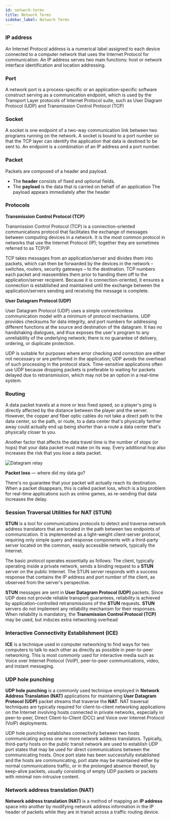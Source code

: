 ```yaml
---
id: network-terms
title: Network Terms
sidebar_label: Network Terms
---
```




### IP address 

An Internet Protocol address is a numerical label assigned to each device connected to a computer network that uses the Internet Protocol for communication. An IP address serves two main functions: host or network interface identification and location addressing.

### Port 

A network port is a process-specific or an application-specific software construct serving as a communication endpoint, which is used by the Transport Layer protocols of Internet Protocol suite, such as User Diagram Protocol (UDP) and Transmission Control Protocol (TCP)

### Socket

A socket is one endpoint of a two-way communication link between two programs running on the network. A socket is bound to a port number so that the TCP layer can identify the application that data is destined to be sent to. An endpoint is a combination of an IP address and a port number.


### Packet

Packets are composed of a header and payload. 

- The **header** consists of fixed and optional fields. 
- The **payload** is the data that is carried on behalf of an application
The payload appears immediately after the header

### Protocols

**Transmission Control Protocol (TCP)** 

Transmission Control Protocol (TCP) is a connection-oriented communications protocol that facilitates the exchange of messages between computing devices in a network. It is the most common protocol in networks that use the Internet Protocol (IP); together they are sometimes referred to as TCP/IP.

TCP takes messages from an application/server and divides them into packets, which can then be forwarded by the devices in the network – switches, routers, security gateways – to the destination. TCP numbers each packet and reassembles them prior to handing them off to the application/server recipient. Because it is connection-oriented, it ensures a connection is established and maintained until the exchange between the application/servers sending and receiving the message is complete.

**User Datagram Protocol (UDP)** 

User Datagram Protocol (UDP) uses a simple connectionless communication model with a minimum of protocol mechanisms. UDP provides checksums for data integrity, and port numbers for addressing different functions at the source and destination of the datagram. It has no handshaking dialogues, and thus exposes the user's program to any unreliability of the underlying network; there is no guarantee of delivery, ordering, or duplicate protection. 

UDP is suitable for purposes where error checking and correction are either not necessary or are performed in the application; UDP avoids the overhead of such processing in the protocol stack. Time-sensitive applications often use UDP because dropping packets is preferable to waiting for packets delayed due to retransmission, which may not be an option in a real-time system.


### Routing

A data packet travels at a more or less fixed speed, so a player's ping is directly affected by the distance between the player and the server. However, the copper and fiber optic cables do not take a direct path to the data center, so the path, or route, to a data center that's physically farther away could actually end up being shorter than a route a data center that's physically closer to you.

Another factor that affects the data travel time is the number of stops (or hops) that your data packet must make on its way. Every additional hop also increases the risk that you lose a data packet.

![Datagram relay](../../../static/img/data-relay.jpg)

**Packet loss** — where did my data go?

There's no guarantee that your packet will actually reach its destination. When a packet disappears, this is called packet loss, which is a big problem for real-time applications such as online games, as re-sending that data increases the delay.

### Session Traversal Utilities for NAT (STUN)

**STUN** is a tool for communications protocols to detect and traverse network address translators that are located in the path between two endpoints of communication. It is implemented as a light-weight client-server protocol, requiring only simple query and response components with a third-party server located on the common, easily accessible network, typically the Internet.

The basic protocol operates essentially as follows: The client, typically operating inside a private network, sends a binding request to a **STUN** server on the public Internet. The STUN server responds with a success response that contains the IP address and port number of the client, as observed from the server's perspective. 

**STUN** messages are sent in **User Datagram Protocol (UDP)** packets. Since UDP does not provide reliable transport guarantees, reliability is achieved by application-controlled retransmissions of the **STUN** requests. **STUN** servers do not implement any reliability mechanism for their responses. When reliability is mandatory, the **Transmission Control Protocol (TCP)** may be used, but induces extra networking overhead

### Interactive Connectivity Establishment (ICE) 

**ICE** is a technique used in computer networking to find ways for two computers to talk to each other as directly as possible in peer-to-peer networking. This is most commonly used for interactive media such as Voice over Internet Protocol (VoIP), peer-to-peer communications, video, and instant messaging.

### UDP hole punching

**UDP hole punching** is a commonly used technique employed in **Network Address Translation (NAT)** applications for maintaining **User Datagram Protocol (UDP)** packet streams that traverse the **NAT**. NAT traversal techniques are typically required for client-to-client networking applications on the Internet involving hosts connected in private networks, especially in peer-to-peer, Direct Client-to-Client (DCC) and Voice over Internet Protocol (VoIP) deployments.

UDP hole punching establishes connectivity between two hosts communicating across one or more network address translators. Typically, third-party hosts on the public transit network are used to establish UDP port states that may be used for direct communications between the communicating hosts. Once port state has been successfully established and the hosts are communicating, port state may be maintained either by normal communications traffic, or in the prolonged absence thereof, by keep-alive packets, usually consisting of empty UDP packets or packets with minimal non-intrusive content.

### Network address translation (NAT) 

**Network address translation (NAT)** is a method of mapping an **IP address** space into another by modifying network address information in the IP header of packets while they are in transit across a traffic routing device.


